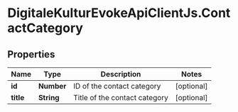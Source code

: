 # DigitaleKulturEvokeApiClientJs.ContactCategory

## Properties

Name | Type | Description | Notes
------------ | ------------- | ------------- | -------------
**id** | **Number** | ID of the contact category | [optional] 
**title** | **String** | Title of the contact category | [optional] 


